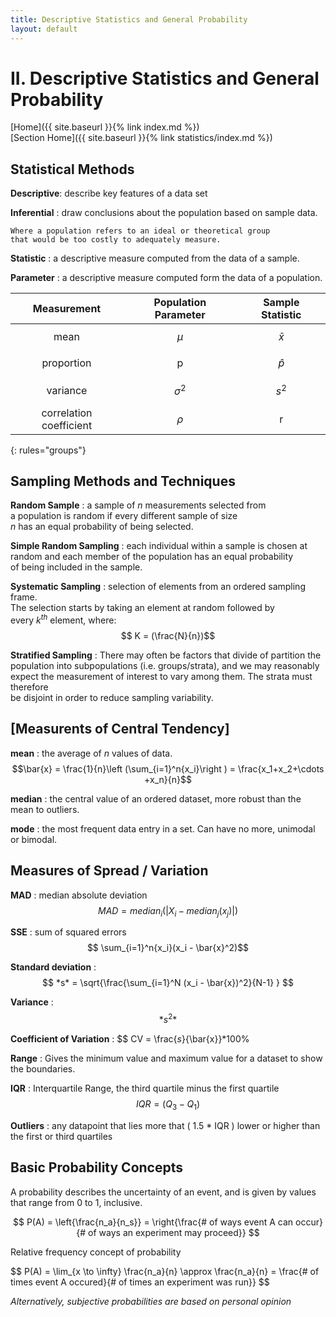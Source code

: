 ```yaml
---
title: Descriptive Statistics and General Probability
layout: default
---
```


# II. Descriptive Statistics and General Probability

[Home]({{ site.baseurl }}{% link index.md %}) <br/>
[Section Home]({{ site.baseurl }}{% link statistics/index.md %})

## Statistical Methods
__Descriptive__: describe key features of a data set
	
__Inferential__
: draw conclusions about the population based on sample data.

	Where a population refers to an ideal or theoretical group
	that would be too costly to adequately measure.
	
__Statistic__
: a descriptive measure computed from the data of a sample.

__Parameter__
: a descriptive measure computed form the data of a population.

|Measurement | Population Parameter | Sample Statistic |
| :---: | :---: | :---: |
|mean | $$\mu$$ | $$\bar{x}$$ |
|proportion | p | $$\hat{p}$$ |
|variance | $$\sigma^{2}$$ | $$s^2$$ |
|correlation coefficient | $$\rho$$ | r |
{: rules="groups"}

## Sampling Methods and Techniques
__Random Sample__
: a sample of *n* measurements selected from <br/>
a population is random if every different sample of size <br/>
*n* has an equal probability of being selected.

__Simple Random Sampling__
: each individual within a sample is chosen at <br/>
random and each member of the population has an equal probability <br/>
of being included in the sample.

__Systematic Sampling__
: selection of elements from an ordered sampling frame. <br/>
The selection starts by taking an element at random followed by <br/> 
every $k^{th}$ element, where:<br/>
$$ K = (\frac{N}{n})$$

__Stratified Sampling__
: There may often be factors that divide of partition the <br/> 
population into subpopulations (i.e. groups/strata), and we may reasonably <br/>
expect the measurement of interest to vary among them. The strata must therefore <br/>
be disjoint in order to reduce sampling variability.

## [Measurents of Central Tendency]
	
__mean__
: the average of *n* values of data. <br/>
$$\bar{x} = \frac{1}{n}\left (\sum_{i=1}^n{x_i}\right ) = \frac{x_1+x_2+\cdots +x_n}{n}$$

__median__
: the central value of an ordered dataset, more robust than the mean to outliers.

__mode__
: the most frequent data entry in a set. Can have no more, unimodal or bimodal.

## Measures of Spread / Variation

__MAD__
: median absolute deviation
$$ MAD = median_i( | X_i - median_j(x_j) | ) $$

__SSE__
: sum of squared errors
$$ \sum_{i=1}^n{x_i}(x_i - \bar{x}^2)$$

__Standard deviation__
: $$ *s* = \sqrt{\frac{\sum_{i=1}^N (x_i - \bar{x})^2}{N-1} } $$

__Variance__ 
: $$ *s^2* $$

__Coefficient of Variation__
: $$ CV = \frac{*s*}{\bar{x}}*100%

__Range__
: Gives the minimum value and maximum value for a dataset to show the boundaries.

__IQR__
: Interquartile Range, the third quartile minus the first quartile 
$$ IQR = (Q_3 - Q_1) $$

__Outliers__
: any datapoint that lies more that ( 1.5 * IQR ) lower or higher than the first or third quartiles

## Basic Probability Concepts

A probability describes the uncertainty of an event, and is given by values that range from 0 to 1, inclusive.

$$ P(A) = \left{\frac{n_a}{n_s}} = \right{\frac{# of ways event A can occur}{# of ways an experiment may proceed}} $$

Relative frequency concept of probability

$$ P(A) = \lim_{x \to \infty} \frac{n_a}{n} \approx \frac{n_a}{n} = \frac{# of times event A occured}{# of times an experiment was run}} $$

*Alternatively, subjective probabilities are based on personal opinion*




